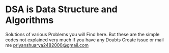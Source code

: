 # DSA is Data Structure and Algorithms

Solutions of various Problems you will Find here. But these are the simple codes not explained very much If you have any Doubts Create issue or mail me priyanshuarya2482000@gmail.com
